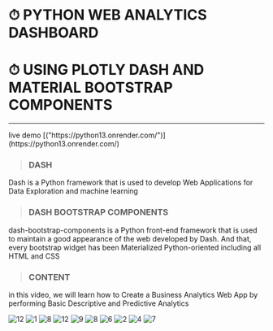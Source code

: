 # ⏱ PYTHON WEB ANALYTICS DASHBOARD
# ⏱ USING PLOTLY DASH AND MATERIAL BOOTSTRAP COMPONENTS
<hr>
live demo
[("https://python13.onrender.com/")](https://python13.onrender.com/)

> ### DASH
Dash is a Python framework that is used to develop Web Applications for Data Exploration and machine learning
> ### DASH BOOTSTRAP COMPONENTS
dash-bootstrap-components is a Python front-end framework that is used to maintain a good appearance of the web developed by Dash. And that, every bootstrap widget has been Materialized Python-oriented including all HTML and CSS
> ### CONTENT
in this video, we will learn how to Create a Business Analytics Web App by performing Basic Descriptive and Predictive Analytics

![12](https://github.com/shamiraty/Python-Web-Dashboard-DashPlotly/assets/129072179/08ff5811-4e76-4c7f-a067-1d73af5662d8)
![1](https://github.com/shamiraty/Python-Web-Dashboard-DashPlotly/assets/129072179/06814eee-6422-4b06-9939-c2df51849cfc)
![8](https://github.com/shamiraty/Python-Web-Dashboard-DashPlotly/assets/129072179/35272811-f92b-4c00-bc8c-63ce32bccabc)
![12](https://github.com/shamiraty/Python-Web-Dashboard-DashPlotly/assets/129072179/fc88bbab-fcfd-4f80-8221-385295caa8f8)
![9](https://github.com/shamiraty/Python-Web-Dashboard-DashPlotly/assets/129072179/c9660548-cfb0-4dcd-9682-2ce62e362ee6)
![8](https://github.com/shamiraty/Python-Web-Dashboard-DashPlotly/assets/129072179/d958cc0a-e7ea-4587-a0c5-56eb6e590a65)
![6](https://github.com/shamiraty/Python-Web-Dashboard-DashPlotly/assets/129072179/5686da47-3170-46ce-8fc9-4d2c93e87c2e)
![2](https://github.com/shamiraty/Python-Web-Dashboard-DashPlotly/assets/129072179/c3814c60-50cf-4735-afe5-62785c60aa4a)
![4](https://github.com/shamiraty/Python-Web-Dashboard-DashPlotly/assets/129072179/6c2997a1-a546-4c1d-9305-8c76ddd6d5f5)
![7](https://github.com/shamiraty/Python-Web-Dashboard-DashPlotly/assets/129072179/9723b82f-09ff-40fd-9db2-68d8bbf7b682)


